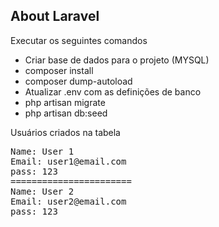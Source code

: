 
## About Laravel

Executar os seguintes comandos

- Criar base de dados para o projeto (MYSQL)
- composer install
- composer dump-autoload
- Atualizar .env com as definições de banco
- php artisan migrate
- php artisan db:seed

Usuários criados na tabela
<pre>
Name: User 1
Email: user1@email.com
pass: 123
=======================
Name: User 2
Email: user2@email.com
pass: 123
</pre>
